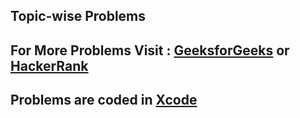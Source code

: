 ## Topic-wise Problems
## For More Problems Visit : [GeeksforGeeks](https://www.geeksforgeeks.org) or [HackerRank](https://www.hackerrank.com)

## Problems are coded in [Xcode](https://developer.apple.com/xcode/)



